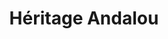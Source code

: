 ---
layout: project
title: "Héritage Andalou"
permalink: "/projects/2016/heritage-andalou/"
projectyear: "2016"
categories: [project]
description: >
  La péninsule ibérique médiévale, qu'en arabe on nomme “al-Andalus”, a été un point de rendez-vous unique pour les cultures juive, musulmane et chrétienne. Cet environnement incomparable a donné naissance à trois grandes traditions musicales: la musique séfarade, la musique andalouse et la musique de la Renaissance espagnole. L’ensemble vocal One Equall Musick, l'Ensemble Séfarade et Méditerranéen (ESEM) et la chanteuse Lamia Yared vous offrent une soirée entremêlant ces traditions musicales, une aventure au coeur de l’héritage andalou. 
lead:
performances:
  - title: "Héritage Andalou"
    subtitle: "Music from Spanish, Arab and Sephardic Traditions"
    date: "May 15, 2016"
    time: "730pm"
    venue: "Espace Aline Letendre, Le Gesù"
    address: 
    ticketsurl: 
    facebookurl: 
    posterimage:
    guests:
    - name:
      director:
---
